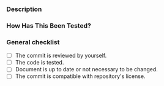 ### Description
<!--- Describe what was changed, why the change is required, what problem to be solved. -->

### How Has This Been Tested?
<!--- Please describe in detail how you tested your changes. -->
<!--- If something is not checked, please also describe it. -->

<!-- If unsure, feel free to let them unchecked. -->
### General checklist
- [ ] The commit is reviewed by yourself.
- [ ] The code is tested.
- [ ] Document is up to date or not necessary to be changed.
- [ ] The commit is compatible with repository's license.

